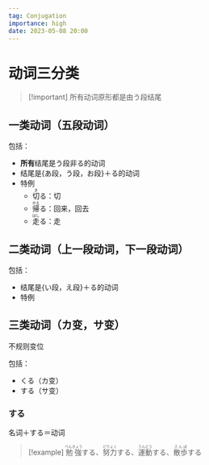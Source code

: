 ```yaml
---
tag: Conjugation
importance: high
date: 2023-05-08 20:00
---
```


# 动词三分类

> [!important] 所有动词原形都是由う段结尾

## 一类动词（五段动词）

包括：

- **所有**结尾是う段非る的动词
- 结尾是{あ段，う段，お段}＋る的动词
- 特例
	- <ruby>切<rt>き</rt>る</ruby>：切
	- <ruby>帰<rt>かえ</rt>る</ruby>：回来，回去
	- <ruby>走<rt>はし</rt>る</ruby>：走

## 二类动词（上一段动词，下一段动词）

包括：

- 结尾是{い段，え段}＋る的动词
- 特例

## 三类动词（カ变，サ变）

不规则变位

包括：

- くる（カ变）
- する（サ变）

### する

名词＋する＝动词

> [!example] <ruby>勉強<rt>べんきょう</rt></ruby>する、<ruby>努力<rt>どりょく</rt>する、<ruby>運動<rt>うんどう</rt></ruby>する、<ruby>散歩<rt>さんぽ</rt>する</ruby>
